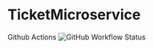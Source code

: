 # TicketMicroservice

Github Actions ![GitHub Workflow Status](https://img.shields.io/github/workflow/status/Stream-Desk/TicketMicroservice/.NET)
